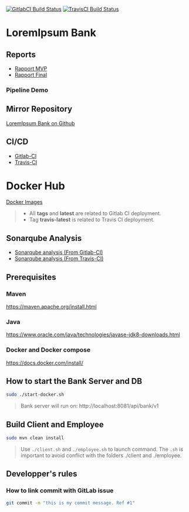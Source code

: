 [![GitlabCI Build Status](https://gitlab.com/eric.c.gagnon/bank/badges/master/pipeline.svg)](https://gitlab.com/eric.c.gagnon/bank/-/commits/master)
[![TravisCI Build Status](https://travis-ci.com/egagnon77/loremipsum-bank.svg?branch=master)](https://travis-ci.com/egagnon77/loremipsum-bank)

# LoremIpsum Bank

## Reports
* [Rapport MVP](https://gitlab.com/eric.c.gagnon/bank/-/raw/master/report/RapportLivrable1.pdf)
* [Rapport Final](https://gitlab.com/eric.c.gagnon/bank/-/raw/master/report/RapportLivrableFinal.pdf)

### Pipeline Demo

## Mirror Repository
[LoremIpsum Bank on Github](https://github.com/egagnon77/loremipsum-bank)

## CI/CD
* [Gitlab-CI](https://gitlab.com/eric.c.gagnon/bank/pipelines)
* [Travis-CI](https://travis-ci.com/github/egagnon77/loremipsum-bank)

# Docker Hub
[Docker Images](https://hub.docker.com/r/loremipsumbank/server/tags)
> * All **tags** and **latest** are related to Gitlab CI deployment.
> * Tag **travis-latest** is related to Travis CI deployment.

## Sonarqube Analysis
* [Sonarqube analysis (From Gitlab-CI)](https://sonarcloud.io/dashboard?id=org.loremipsum%3Amgl7460-h20-bank)
* [Sonarqube analysis (From Travis-CI)](https://sonarcloud.io/dashboard?id=loremipsum-bank)

## Prerequisites

### Maven
https://maven.apache.org/install.html

### Java
https://www.oracle.com/java/technologies/javase-jdk8-downloads.html

### Docker and Docker compose
https://docs.docker.com/install/
  
## How to start the Bank Server and DB
```bash
sudo ./start-docker.sh
```
> Bank server will run on: http://localhost:8081/api/bank/v1

## Build Client and Employee 
```bash
sudo mvn clean install
```
> Use ```./client.sh``` and ```./employee.sh``` to launch command. The ```.sh``` is important to avoid conflict with the folders ./client and ./employee. 

## Developper's rules

### How to link commit with GitLab issue
```bash
git commit -m "this is my commit message. Ref #1"
```
